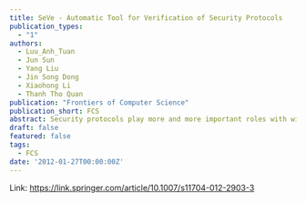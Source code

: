 ```yaml
---
title: SeVe - Automatic Tool for Verification of Security Protocols
publication_types:
  - "1"
authors:
  - Luu_Anh_Tuan
  - Jun Sun
  - Yang Liu
  - Jin Song Dong
  - Xiaohong Li
  - Thanh Tho Quan
publication: "Frontiers of Computer Science"
publication_short: FCS
abstract: Security protocols play more and more important roles with wide use in many applications nowadays. Currently, there are many tools for specifying and verifying security protocols such as Casper/FDR, ProVerif, or AVISPA. In these tools, the intruder’s ability, which either needs to be specified explicitly or set by default, is not flexible in some circumstances. Moreover, whereas most of the existing tools focus on secrecy and authentication properties, few supports privacy properties like anonymity, receipt freeness, and coercion resistance, which are crucial in many applications such as in electronic voting systems or anonymous online transactions. In this paper, we introduce a framework for specifying security protocols in the labeled transition system (LTS) semantics model, which embeds the knowledge of the participants and parameterizes the ability of an attacker. Using this model, we give the formal definitions for three types of privacy properties based on trace equivalence and knowledge reasoning. The formal definitions for some other security properties, such as secrecy and authentication, are introduced under this framework, and the verification algorithms are also given. The results of this paper are embodied in the implementation of a SeVe module in a process analysis toolkit (PAT) model checker, which supports specifying, simulating, and verifying security protocols. The experimental results show that a SeVe module is capable of verifying many types of security protocols and complements the state-of-the-art security verifiers in several aspects. Moreover, it also proves the ability in building an automatic verifier for security protocols related to privacy type, which are mostly verified by hand now.
draft: false
featured: false
tags:
  - FCS
date: '2012-01-27T00:00:00Z'
---
```

Link: https://link.springer.com/article/10.1007/s11704-012-2903-3